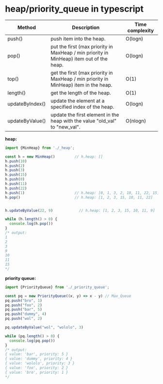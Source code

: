 # heap/priority_queue in typescript  

| Method                          | Description                                                                             | Time complexity |
|-------------------------------- | --------------------------------------------------------------------------------------- | --------------- |
| push()                          | push item into the heap.                                                                | O(logn)         |
| pop()                           | put the first (max priority in MaxHeap / min priority in MinHeap) item out of the heap. | O(logn)         |
| top()                           | get the first (max priority in MaxHeap / min priority in MinHeap) item in the heap.     | O(1)            |
| length()                        | get the length of the heap.                                                             | O(1)            |
| updateByIndex()                 | update the element at a specified index of the heap.                                    | O(logn)         |
| updateByValue()                 | update the first element in the heap with the value "old_val" to "new_val".             | O(nlogn)        |

**heap:**

``` typescript
import {MinHeap} from './_heap';  

const h = new MinHeap()         // h.heap: []  
h.push(10)  
h.push(2)  
h.push(3)  
h.push(15)  
h.push(0)   
h.push(11)  
h.push(22)  
h.push(1)                       // h.heap: [0, 1, 3, 2, 10, 11, 22, 15]  
h.pop()                         // h.heap: [1, 2, 3, 15, 10, 11, 22]  


h.updateByValue(22, 9)            // h.heap: [1, 2, 3, 15, 10, 11, 9]  

while (h.length() > 0) {  
  console.log(h.pop())         
}  
/* output: 
1 
2 
3 
9 
10 
11 
15 
*/
```

**priority queue:**

``` typescript
import {PriorityQueue} from './_priority_queue';  

const pq = new PriorityQueue((x, y) => x - y) // Max_Queue
pq.push("bro", 1)
pq.push("foo", 2)
pq.push("bar", 5)
pq.push("dummy", 4)
pq.push("wol", 2)

pq.updateByValue("wol", "wololo", 3)

while (pq.length() > 0) {
  console.log(pq.pop())
}
/* output: 
{ value: 'bar', priority: 5 }
{ value: 'dummy', priority: 4 }
{ value: 'wololo', priority: 3 }
{ value: 'foo', priority: 2 }
{ value: 'bro', priority: 1 }
*/
```

